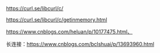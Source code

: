 https://curl.se/libcurl/c/

https://curl.se/libcurl/c/getinmemory.html

https://www.cnblogs.com/heluan/p/10177475.html、

长连接：https://www.cnblogs.com/bclshuai/p/13693960.html
